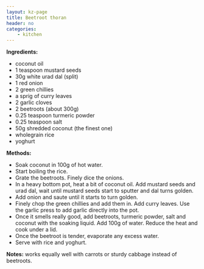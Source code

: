 ```yaml
---
layout: kz-page
title: Beetroot thoran
header: no
categories:
    - kitchen
---
```


**Ingredients:**

* coconut oil
* 1 teaspoon mustard seeds
* 30g white urad dal (split)
* 1 red onion
* 2 green chillies
* a sprig of curry leaves
* 2 garlic cloves
* 2 beetroots (about 300g)
* 0.25 teaspoon turmeric powder
* 0.25 teaspoon salt
* 50g shredded coconut (the finest one)
<nbsp></nbsp>
* wholegrain rice
* yoghurt

**Methods:**

* Soak coconut in 100g of hot water.
* Start boiling the rice.
* Grate the beetroots. Finely dice the onions.
* In a heavy bottom pot, heat a bit of coconut oil. Add mustard seeds and urad dal, wait until mustard seeds start to sputter and dal turns golden.
* Add onion and saute until it starts to turn golden. 
* Finely chop the green chillies and add them in. Add curry leaves. Use the garlic press to add garlic directly into the pot.
* Once it smells really good, add beetroots, turmeric powder, salt and coconut with the soaking liquid. Add 100g of water. Reduce the heat and cook under a lid.
* Once the beetroot is tender, evaporate any excess water.
* Serve with rice and yoghurt.

**Notes:** works equally well with carrots or sturdy cabbage instead of beetroots.
